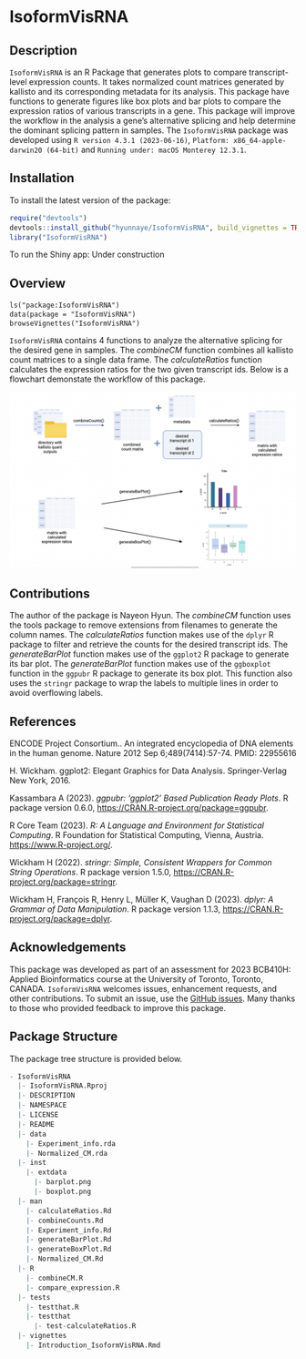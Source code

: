 
<!-- README.md is generated from README.Rmd. Please edit that file -->

# IsoformVisRNA

<!-- badges: start -->
<!-- badges: end -->

## Description

`IsoformVisRNA` is an R Package that generates plots to compare
transcript-level expression counts. It takes normalized count matrices
generated by kallisto and its corresponding metadata for its analysis.
This package have functions to generate figures like box plots and bar
plots to compare the expression ratios of various transcripts in a gene.
This package will improve the workflow in the analysis a gene’s
alternative splicing and help determine the dominant splicing pattern in
samples. The `IsoformVisRNA` package was developed using
`R version 4.3.1 (2023-06-16)`,
`Platform: x86_64-apple-darwin20 (64-bit)` and
`Running under: macOS Monterey 12.3.1`.

## Installation

To install the latest version of the package:

``` r
require("devtools")
devtools::install_github("hyunnaye/IsoformVisRNA", build_vignettes = TRUE)
library("IsoformVisRNA")
```

To run the Shiny app: Under construction

## Overview

    ls("package:IsoformVisRNA")
    data(package = "IsoformVisRNA") 
    browseVignettes("IsoformVisRNA")

`IsoformVisRNA` contains 4 functions to analyze the alternative splicing
for the desired gene in samples. The *combineCM* function combines all
kallisto count matrices to a single data frame. The *calculateRatios*
function calculates the expression ratios for the two given transcript
ids. Below is a flowchart demonstate the workflow of this package.

![](./inst/extdata/flowchart.png)

## Contributions

The author of the package is Nayeon Hyun. The *combineCM* function uses
the tools package to remove extensions from filenames to generate the
column names. The *calculateRatios* function makes use of the `dplyr` R
package to filter and retrieve the counts for the desired transcript
ids. The *generateBarPlot* function makes use of the `ggplot2` R package
to generate its bar plot. The *generateBarPlot* function makes use of
the `ggboxplot` function in the `ggpubr` R package to generate its box
plot. This function also uses the `stringr` package to wrap the labels
to multiple lines in order to avoid overflowing labels.

## References

ENCODE Project Consortium.. An integrated encyclopedia of DNA elements
in the human genome. Nature 2012 Sep 6;489(7414):57-74. PMID: 22955616

H. Wickham. ggplot2: Elegant Graphics for Data Analysis. Springer-Verlag
New York, 2016.

Kassambara A (2023). *ggpubr: ‘ggplot2’ Based Publication Ready Plots*.
R package version 0.6.0, <https://CRAN.R-project.org/package=ggpubr>.

R Core Team (2023). *R: A Language and Environment for Statistical
Computing*. R Foundation for Statistical Computing, Vienna, Austria.
<https://www.R-project.org/>.

Wickham H (2022). *stringr: Simple, Consistent Wrappers for Common
String Operations*. R package version 1.5.0,
<https://CRAN.R-project.org/package=stringr>.

Wickham H, François R, Henry L, Müller K, Vaughan D (2023). *dplyr: A
Grammar of Data Manipulation*. R package version 1.1.3,
<https://CRAN.R-project.org/package=dplyr>.

## Acknowledgements

This package was developed as part of an assessment for 2023 BCB410H:
Applied Bioinformatics course at the University of Toronto, Toronto,
CANADA. `IsoformVisRNA` welcomes issues, enhancement requests, and other
contributions. To submit an issue, use the [GitHub
issues](https://github.com/hyunnaye/IsoformVisRNA/issues). Many thanks
to those who provided feedback to improve this package.

## Package Structure

The package tree structure is provided below.

``` r
- IsoformVisRNA
  |- IsoformVisRNA.Rproj
  |- DESCRIPTION
  |- NAMESPACE
  |- LICENSE
  |- README
  |- data
    |- Experiment_info.rda
    |- Normalized_CM.rda
  |- inst
    |- extdata
      |- barplot.png
      |- boxplot.png
  |- man
    |- calculateRatios.Rd
    |- combineCounts.Rd
    |- Experiment_info.Rd
    |- generateBarPlot.Rd
    |- generateBoxPlot.Rd
    |- Normalized_CM.Rd
  |- R
    |- combineCM.R
    |- compare_expression.R
  |- tests
    |- testthat.R
    |- testthat
      |- test-calculateRatios.R
  |- vignettes
    |- Introduction_IsoformVisRNA.Rmd
```
